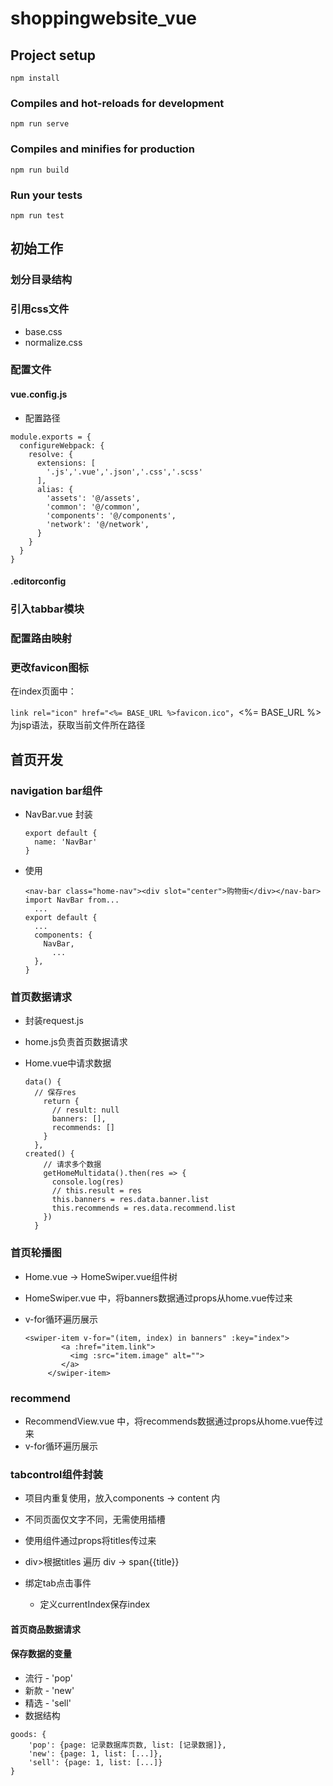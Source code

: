 # shoppingwebsite_vue

## Project setup
```
npm install
```

### Compiles and hot-reloads for development
```
npm run serve
```

### Compiles and minifies for production
```
npm run build
```

### Run your tests
```
npm run test
```

## 初始工作

### 划分目录结构

### 引用css文件

+ base.css
+ normalize.css

### 配置文件

#### vue.config.js

+ 配置路径

```
module.exports = {
  configureWebpack: {
    resolve: {
      extensions: [
        '.js','.vue','.json','.css','.scss'
      ],
      alias: {
        'assets': '@/assets',
        'common': '@/common',
        'components': '@/components',
        'network': '@/network',
      }
    }
  }
}
```

#### .editorconfig

### 引入tabbar模块

### 配置路由映射

### 更改favicon图标

在index页面中：

``link rel="icon" href="<%= BASE_URL %>favicon.ico"``，<%= BASE_URL %>为jsp语法，获取当前文件所在路径

## 首页开发

### navigation bar组件

+ NavBar.vue 封装

  ```
  export default {
    name: 'NavBar'
  }
  ```

+ 使用

  ```
  <nav-bar class="home-nav"><div slot="center">购物街</div></nav-bar>
  import NavBar from...
  	...
  export default {
  	...
  	components: {
      NavBar,
    	...
    },	
  }
  ```

### 首页数据请求

+ 封装request.js
+ home.js负责首页数据请求

+ Home.vue中请求数据

  ```
  data() {
  	// 保存res
      return {                          
        // result: null
        banners: [],
        recommends: []
      }
    },
  created() {                
      // 请求多个数据
      getHomeMultidata().then(res => {
        console.log(res)
        // this.result = res
        this.banners = res.data.banner.list
        this.recommends = res.data.recommend.list
      })
    }
  ```

### 首页轮播图

+ Home.vue -> HomeSwiper.vue组件树

+ HomeSwiper.vue 中，将banners数据通过props从home.vue传过来

+ v-for循环遍历展示

  ```
  <swiper-item v-for="(item, index) in banners" :key="index">
          <a :href="item.link">
            <img :src="item.image" alt="">
          </a>
       </swiper-item>
  ```


### recommend

+ RecommendView.vue 中，将recommends数据通过props从home.vue传过来
+ v-for循环遍历展示

### tabcontrol组件封装

+ 项目内重复使用，放入components -> content 内
+ 不同页面仅文字不同，无需使用插槽
+ 使用组件通过props将titles传过来

+ div>根据titles 遍历 div -> span{{title}}
+ 绑定tab点击事件
  + 定义currentIndex保存index

#### 首页商品数据请求

#### 保存数据的变量

+ 流行 - 'pop'
+ 新款 - 'new'
+ 精选 - 'sell'
+ 数据结构

```
goods: {
	'pop': {page: 记录数据库页数, list: [记录数据]},
	'new': {page: 1, list: [...]},
	'sell': {page: 1, list: [...]}
}
```

